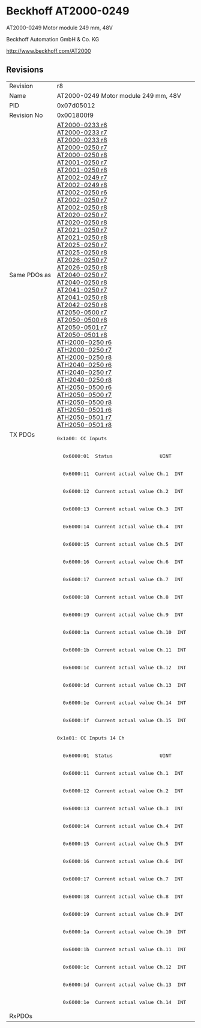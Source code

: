 # Beckhoff AT2000-0249

AT2000-0249 Motor module 249 mm, 48V

Beckhoff Automation GmbH & Co. KG

http://www.beckhoff.com/AT2000

## Revisions
<table>
<tr >
<td>Revision</td>
<td>r8</td>
</tr>
<tr >
<td>Name</td>
<td>AT2000-0249 Motor module 249 mm, 48V</td>
</tr>
<tr >
<td>PID</td>
<td>0x07d05012</td>
</tr>
<tr >
<td>Revision No</td>
<td>0x001800f9</td>
</tr>
<tr >
<td>Same PDOs as</td>
<td><a href="AT2000-0233">AT2000-0233 r6</a><br/><a href="AT2000-0233">AT2000-0233 r7</a><br/><a href="AT2000-0233">AT2000-0233 r8</a><br/><a href="AT2000-0250">AT2000-0250 r7</a><br/><a href="AT2000-0250">AT2000-0250 r8</a><br/><a href="AT2001-0250">AT2001-0250 r7</a><br/><a href="AT2001-0250">AT2001-0250 r8</a><br/><a href="AT2002-0249">AT2002-0249 r7</a><br/><a href="AT2002-0249">AT2002-0249 r8</a><br/><a href="AT2002-0250">AT2002-0250 r6</a><br/><a href="AT2002-0250">AT2002-0250 r7</a><br/><a href="AT2002-0250">AT2002-0250 r8</a><br/><a href="AT2020-0250">AT2020-0250 r7</a><br/><a href="AT2020-0250">AT2020-0250 r8</a><br/><a href="AT2021-0250">AT2021-0250 r7</a><br/><a href="AT2021-0250">AT2021-0250 r8</a><br/><a href="AT2025-0250">AT2025-0250 r7</a><br/><a href="AT2025-0250">AT2025-0250 r8</a><br/><a href="AT2026-0250">AT2026-0250 r7</a><br/><a href="AT2026-0250">AT2026-0250 r8</a><br/><a href="AT2040-0250">AT2040-0250 r7</a><br/><a href="AT2040-0250">AT2040-0250 r8</a><br/><a href="AT2041-0250">AT2041-0250 r7</a><br/><a href="AT2041-0250">AT2041-0250 r8</a><br/><a href="AT2042-0250">AT2042-0250 r8</a><br/><a href="AT2050-0500">AT2050-0500 r7</a><br/><a href="AT2050-0500">AT2050-0500 r8</a><br/><a href="AT2050-0501">AT2050-0501 r7</a><br/><a href="AT2050-0501">AT2050-0501 r8</a><br/><a href="ATH2000-0250">ATH2000-0250 r6</a><br/><a href="ATH2000-0250">ATH2000-0250 r7</a><br/><a href="ATH2000-0250">ATH2000-0250 r8</a><br/><a href="ATH2040-0250">ATH2040-0250 r6</a><br/><a href="ATH2040-0250">ATH2040-0250 r7</a><br/><a href="ATH2040-0250">ATH2040-0250 r8</a><br/><a href="ATH2050-0500">ATH2050-0500 r6</a><br/><a href="ATH2050-0500">ATH2050-0500 r7</a><br/><a href="ATH2050-0500">ATH2050-0500 r8</a><br/><a href="ATH2050-0501">ATH2050-0501 r6</a><br/><a href="ATH2050-0501">ATH2050-0501 r7</a><br/><a href="ATH2050-0501">ATH2050-0501 r8</a></td>
</tr>
<tr class="txpdo pdosection">
<td rowspan=33 valign=top>TX PDOs</td>
<td><pre>0x1a00: CC Inputs</pre></td>
<td></td>
</tr>
<tr class="txpdo">
<td><pre>  0x6000:01  Status                UINT</pre></td>
</tr>
<tr class="txpdo">
<td><pre>  0x6000:11  Current actual value Ch.1  INT</pre></td>
</tr>
<tr class="txpdo">
<td><pre>  0x6000:12  Current actual value Ch.2  INT</pre></td>
</tr>
<tr class="txpdo">
<td><pre>  0x6000:13  Current actual value Ch.3  INT</pre></td>
</tr>
<tr class="txpdo">
<td><pre>  0x6000:14  Current actual value Ch.4  INT</pre></td>
</tr>
<tr class="txpdo">
<td><pre>  0x6000:15  Current actual value Ch.5  INT</pre></td>
</tr>
<tr class="txpdo">
<td><pre>  0x6000:16  Current actual value Ch.6  INT</pre></td>
</tr>
<tr class="txpdo">
<td><pre>  0x6000:17  Current actual value Ch.7  INT</pre></td>
</tr>
<tr class="txpdo">
<td><pre>  0x6000:18  Current actual value Ch.8  INT</pre></td>
</tr>
<tr class="txpdo">
<td><pre>  0x6000:19  Current actual value Ch.9  INT</pre></td>
</tr>
<tr class="txpdo">
<td><pre>  0x6000:1a  Current actual value Ch.10  INT</pre></td>
</tr>
<tr class="txpdo">
<td><pre>  0x6000:1b  Current actual value Ch.11  INT</pre></td>
</tr>
<tr class="txpdo">
<td><pre>  0x6000:1c  Current actual value Ch.12  INT</pre></td>
</tr>
<tr class="txpdo">
<td><pre>  0x6000:1d  Current actual value Ch.13  INT</pre></td>
</tr>
<tr class="txpdo">
<td><pre>  0x6000:1e  Current actual value Ch.14  INT</pre></td>
</tr>
<tr class="txpdo">
<td><pre>  0x6000:1f  Current actual value Ch.15  INT</pre></td>
</tr>
<tr class="txpdo pdosection">
<td><pre>0x1a01: CC Inputs 14 Ch</pre></td>
</tr>
<tr class="txpdo">
<td><pre>  0x6000:01  Status                UINT</pre></td>
</tr>
<tr class="txpdo">
<td><pre>  0x6000:11  Current actual value Ch.1  INT</pre></td>
</tr>
<tr class="txpdo">
<td><pre>  0x6000:12  Current actual value Ch.2  INT</pre></td>
</tr>
<tr class="txpdo">
<td><pre>  0x6000:13  Current actual value Ch.3  INT</pre></td>
</tr>
<tr class="txpdo">
<td><pre>  0x6000:14  Current actual value Ch.4  INT</pre></td>
</tr>
<tr class="txpdo">
<td><pre>  0x6000:15  Current actual value Ch.5  INT</pre></td>
</tr>
<tr class="txpdo">
<td><pre>  0x6000:16  Current actual value Ch.6  INT</pre></td>
</tr>
<tr class="txpdo">
<td><pre>  0x6000:17  Current actual value Ch.7  INT</pre></td>
</tr>
<tr class="txpdo">
<td><pre>  0x6000:18  Current actual value Ch.8  INT</pre></td>
</tr>
<tr class="txpdo">
<td><pre>  0x6000:19  Current actual value Ch.9  INT</pre></td>
</tr>
<tr class="txpdo">
<td><pre>  0x6000:1a  Current actual value Ch.10  INT</pre></td>
</tr>
<tr class="txpdo">
<td><pre>  0x6000:1b  Current actual value Ch.11  INT</pre></td>
</tr>
<tr class="txpdo">
<td><pre>  0x6000:1c  Current actual value Ch.12  INT</pre></td>
</tr>
<tr class="txpdo">
<td><pre>  0x6000:1d  Current actual value Ch.13  INT</pre></td>
</tr>
<tr class="txpdo">
<td><pre>  0x6000:1e  Current actual value Ch.14  INT</pre></td>
</tr>
<tr >
<td>RxPDOs</td>
<td></td>
</tr>
</table>
